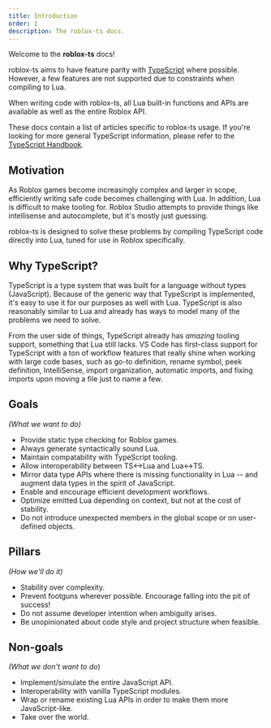 ```yaml
---
title: Introduction
order: 1
description: The roblox-ts docs.
---
```

Welcome to the **roblox-ts** docs!

roblox-ts aims to have feature parity with [TypeScript](http://www.typescriptlang.org/) where possible. However, a few features are not supported due to constraints when compiling to Lua.

When writing code with roblox-ts, all Lua built-in functions and APIs are available as well as the entire Roblox API.

These docs contain a list of articles specific to roblox-ts usage. If you're looking for more general TypeScript information, please refer to the [TypeScript Handbook](https://www.typescriptlang.org/docs/handbook/basic-types.html).

## Motivation
As Roblox games become increasingly complex and larger in scope, efficiently writing safe code becomes challenging with Lua. In addition, Lua is difficult to make tooling for. Roblox Studio attempts to provide things like intellisense and autocomplete, but it's mostly just guessing.

roblox-ts is designed to solve these problems by compiling TypeScript code directly into Lua, tuned for use in Roblox specifically.

## Why TypeScript?
TypeScript is a type system that was built for a language without types (JavaScript). Because of the generic way that TypeScript is implemented, it's easy to use it for our purposes as well with Lua. TypeScript is also reasonably similar to Lua and already has ways to model many of the problems we need to solve.

From the user side of things, TypeScript already has *amazing* tooling support, something that Lua still lacks. VS Code has first-class support for TypeScript with a ton of workflow features that really shine when working with large code bases, such as go-to definition, rename symbol, peek definition, IntelliSense, import organization, automatic imports, and fixing imports upon moving a file just to name a few.

## Goals
*(What we want to do)*
- Provide static type checking for Roblox games.
- Always generate syntactically sound Lua.
- Maintain compatability with TypeScript tooling.
- Allow interoperability between TS<->Lua and Lua<->TS.
- Mirror data type APIs where there is missing functionality in Lua -- and augment data types in the spirit of JavaScript.
- Enable and encourage efficient development workflows.
- Optimize emitted Lua depending on context, but not at the cost of stability.
- Do not introduce unexpected members in the global scope or on user-defined objects.

## Pillars
*(How we'll do it)*
- Stability over complexity.
- Prevent footguns wherever possible. Encourage falling into the pit of success!
- Do not assume developer intention when ambiguity arises.
- Be unopinionated about code style and project structure when feasible.

## Non-goals
*(What we don't want to do*)
- Implement/simulate the entire JavaScript API.
- Interoperability with vanilla TypeScript modules.
- Wrap or rename existing Lua APIs in order to make them more JavaScript-like.
- Take over the world.